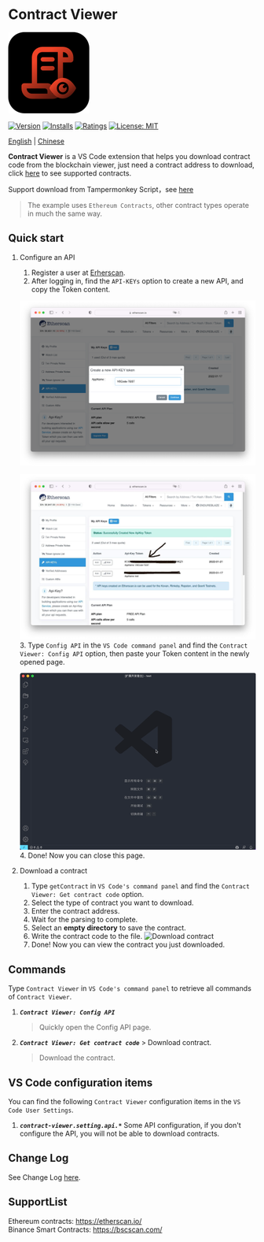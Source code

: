 # Contract Viewer

![logo](../image/logo.png)

[![Version](https://vsmarketplacebadge.apphb.com/version-short/Metaplasia.contract-viewer.svg)](https://marketplace.visualstudio.com/items?itemName=Metaplasia.contract-viewer)
[![Installs](https://vsmarketplacebadge.apphb.com/installs-short/Metaplasia.contract-viewer.svg)](https://marketplace.visualstudio.com/items?itemName=Metaplasia.contract-viewer)
[![Ratings](https://vsmarketplacebadge.apphb.com/rating-star/Metaplasia.contract-viewer.svg)](https://marketplace.visualstudio.com/items?itemName=Metaplasia.contract-viewer#review-details)
[![License: MIT](https://img.shields.io/badge/License-MIT-yellow.svg)](https://opensource.org/licenses/MIT)

[English](README-EN.md) | [Chinese](../README.md)

**Contract Viewer** is a VS Code extension that helps you download contract code from the blockchain viewer, just need a contract address to download, click [here](#SupportList) to see supported contracts.

Support download from Tampermonkey Script，see [here](https://github.com/MetaplasiaTeam/contract-viewer-ext)

> The example uses `Ethereum Contracts`, other contract types operate in much the same way.

## Quick start

1. Configure an API
    1. Register a user at [Erherscan](https://etherscan.io/login).
    2. After logging in, find the `API-KEYs` option to create a new API, and copy the Token content.

    ![Generate API](image/creat_api.png)

    ![Copy API](image/copy_api.jpg)
    3. Type `Config API` in the `VS Code command panel` and find the `Contract Viewer: Config API` option, then paste your Token content in the newly opened page.

    ![Config API](image/config_api.gif)
    4. Done! Now you can close this page.

2. Download a contract
    1. Type `getContract` in `VS Code's command panel` and find the `Contract Viewer: Get contract code` option.
    2. Select the type of contract you want to download.
    3. Enter the contract address.
    4. Wait for the parsing to complete.
    5. Select an **empty directory** to save the contract.
    6. Write the contract code to the file.
    ![Download contract](image/get_contract.gif)
    7. Done! Now you can view the contract you just downloaded.

## Commands

Type `Contract Viewer` in `VS Code's command panel` to retrieve all commands of `Contract Viewer`.

1. ***`Contract Viewer: Config API`***

    > Quickly open the Config API page.

2. ***`Contract Viewer: Get contract code`*** > Download contract.

    > Download the contract.

## VS Code configuration items

You can find the following `Contract Viewer` configuration items in the `VS Code User Settings`.

1. ***`contract-viewer.setting.api.*`***
    Some API configuration, if you don't configure the API, you will not be able to download contracts.

## Change Log

See Change Log [here](../CHANGELOG.md).

## SupportList

Ethereum contracts: <https://etherscan.io/>  
Binance Smart Contracts: <https://bscscan.com/>
